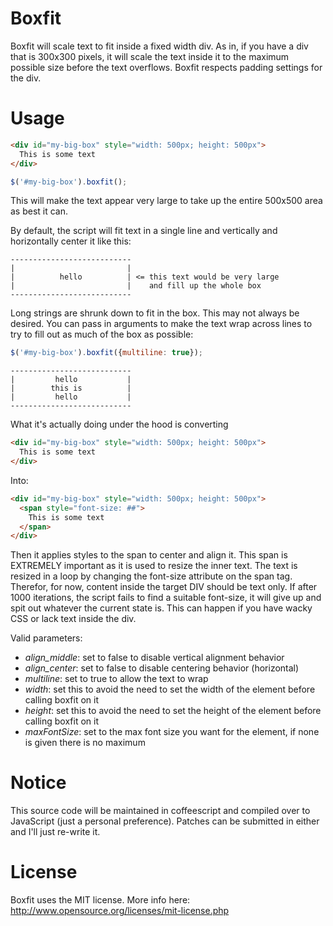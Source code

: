 Boxfit
======

Boxfit will scale text to fit inside a fixed width div. As in, if you have a div that is 300x300 pixels, it will scale the text inside it to the maximum possible size before the text overflows. Boxfit respects padding settings for the div.

Usage
=====

```html
<div id="my-big-box" style="width: 500px; height: 500px">
  This is some text
</div>
```

```javascript
$('#my-big-box').boxfit();
```

This will make the text appear very large to take up the entire 500x500 area as best it can.

By default, the script will fit text in a single line and vertically and horizontally center it like this:

```
---------------------------
|                         |
|          hello          | <= this text would be very large
|                         |    and fill up the whole box
---------------------------
```

Long strings are shrunk down to fit in the box. This may not always be desired. You can pass in arguments to make the text wrap across lines to try to fill out as much of the box as possible:

```javascript
$('#my-big-box').boxfit({multiline: true});
```

```
---------------------------
|         hello           |
|        this is          |
|         hello           |
---------------------------
```

What it's actually doing under the hood is converting 

```html
<div id="my-big-box" style="width: 500px; height: 500px">
  This is some text
</div>
```

Into:

```html
<div id="my-big-box" style="width: 500px; height: 500px">
  <span style="font-size: ##">
    This is some text
  </span>
</div>
```

Then it applies styles to the span to center and align it. This span is EXTREMELY important as it is used to resize the inner text. The text is resized in a loop by changing the font-size attribute on the span tag. Therefor, for now, content inside the target DIV should be text only. If after 1000 iterations, the script fails to find a suitable font-size, it will give up and spit out whatever the current state is. This can happen if you have wacky CSS or lack text inside the div.

Valid parameters:

- *align_middle*: set to false to disable vertical alignment behavior
- *align_center*: set to false to disable centering behavior (horizontal)
- *multiline*: set to true to allow the text to wrap
- *width*: set this to avoid the need to set the width of the element before calling boxfit on it
- *height*: set this to avoid the need to set the height of the element before calling boxfit on it
- *maxFontSize*: set to the max font size you want for the element, if none is given there is no maximum

Notice
======
This source code will be maintained in coffeescript and compiled over to JavaScript (just a personal preference). Patches can be submitted in either and I'll just re-write it.


License
=======
Boxfit uses the MIT license. More info here: http://www.opensource.org/licenses/mit-license.php
